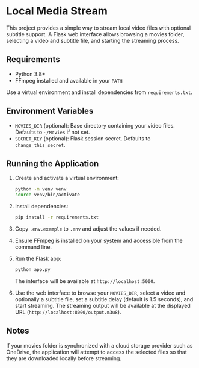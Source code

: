 # Local Media Stream

This project provides a simple way to stream local video files with optional subtitle support. A Flask web interface allows browsing a movies folder, selecting a video and subtitle file, and starting the streaming process.

## Requirements

- Python 3.8+
- FFmpeg installed and available in your `PATH`

Use a virtual environment and install dependencies from `requirements.txt`.

## Environment Variables

- `MOVIES_DIR` (optional): Base directory containing your video files. Defaults to `~/Movies` if not set.
- `SECRET_KEY` (optional): Flask session secret. Defaults to `change_this_secret`.

## Running the Application

1. Create and activate a virtual environment:

   ```bash
   python -m venv venv
   source venv/bin/activate
   ```

2. Install dependencies:

   ```bash
   pip install -r requirements.txt
   ```

3. Copy `.env.example` to `.env` and adjust the values if needed.

4. Ensure FFmpeg is installed on your system and accessible from the command line.

5. Run the Flask app:

   ```bash
   python app.py
   ```

   The interface will be available at `http://localhost:5000`.

6. Use the web interface to browse your `MOVIES_DIR`, select a video and optionally a subtitle file, set a subtitle delay (default is 1.5 seconds), and start streaming. The streaming output will be available at the displayed URL (`http://localhost:8000/output.m3u8`).

## Notes

If your movies folder is synchronized with a cloud storage provider such as OneDrive, the application will attempt to access the selected files so that they are downloaded locally before streaming.
